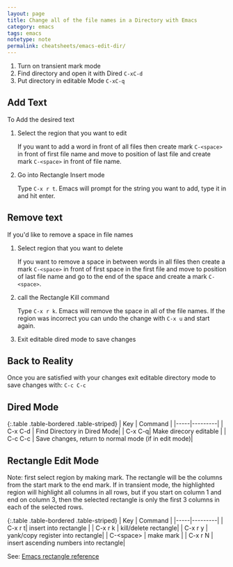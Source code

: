 ```yaml
---
layout: page
title: Change all of the file names in a Directory with Emacs
category: emacs
tags: emacs
notetype: note
permalink: cheatsheets/emacs-edit-dir/
---
```


1. Turn on transient mark mode
2. Find directory and open it with Dired `C-xC-d`
3. Put directory in editable Mode `C-xC-q`

## Add Text

To Add the desired text 

1. Select the region that you want to edit

     If you want to add a word in front of all files then create mark `C-<space>` in front of first file name and move to position of last file and create mark `C-<space>` in front of file name.

2.  Go into Rectangle Insert mode

     Type `C-x r t`. Emacs will prompt for the string you want to add, type it in and hit enter.



## Remove text

If you'd like to remove a space in file names

1. Select region that you want to delete

    If you want to remove a space in between words in all files then create a mark `C-<space>` in front of first space in the first file and move to position of last file name and go to the end of the space and create a mark `C-<space>`.

2. call the Rectangle Kill command

    Type `C-x r k`. Emacs will remove the space in all of the file names. If the region was incorrect you can undo the change with `C-x u` and start again.

3. Exit editable dired mode to save changes

## Back to Reality

Once you are satisfied with your changes exit editable directory mode to save changes with:
```C-c C-c```

## Dired Mode

{:.table .table-bordered .table-striped}
| Key | Command |
|-----|---------|
| C-x C-d | Find Directory in Dired Mode|
| C-x C-q| Make direcory editable |
| C-c C-c | Save changes, return to normal mode (if in edit mode)|

## Rectangle Edit Mode

Note: first select region by making mark. The rectangle will be the columns from the start mark to the end mark. If in transient mode, the highlighted region will highlight all columns in all rows, but if you start on column 1 and end on column 3, then the selected rectangle is only the first 3 columns in each of the selected rows.

{:.table .table-bordered .table-striped}
| Key | Command |
|-----|---------|
| C-x r t| insert into rectangle |
| C-x r k | kill/delete rectangle|
| C-x r y | yank/copy register into rectangle|
| C-&lt;space&gt; | make mark |
| C-x r N | insert ascending numbers into rectangle|

See: [Emacs rectangle reference](http://www.gnu.org/software/emacs/manual/html_node/emacs/Rectangles.html)
